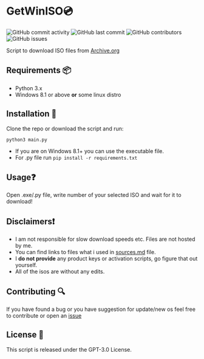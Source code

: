# GetWinISO💿
![GitHub commit activity](https://img.shields.io/github/commit-activity/m/matejmajny/getwiniso?style=for-the-badge)
![GitHub last commit](https://img.shields.io/github/last-commit/matejmajny/getwiniso?color=orange&style=for-the-badge)
![GitHub contributors](https://img.shields.io/github/contributors/matejmajny/getwiniso?style=for-the-badge)
![GitHub issues](https://img.shields.io/github/issues/matejmajny/getwiniso?style=for-the-badge)    

Script to download ISO files from [Archive.org](https://archive.org)

## Requirements 📦
- Python 3.x
- Windows 8.1 or above **or** some linux distro

## Installation 💾
Clone the repo or download the script and run:
```
python3 main.py
```
- If you are on Windows 8.1+ you can use the executable file.
- For .py file run ``` pip install -r requirements.txt ```
## Usage❓
Open .exe/.py file, write number of your selected ISO and wait for it to download!

## Disclaimers❗
- I am not responsible for slow download speeds etc. Files are not hosted by me.
- You can find links to files what i used in [sources.md](https://github.com/matejmajny/getwiniso/blob/main/sources.md) file.
- I **do not provide** any product keys or activation scripts, go figure that out yourself.
- All of the isos are without any edits.

## Contributing 🔍
If you have found a bug or you have suggestion for update/new os feel free to contribute or open an [issue](https://github.com/matejmajny/getwiniso/issues/new/choose)

## License 📜
This script is released under the GPT-3.0 License.

